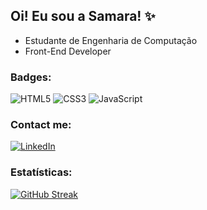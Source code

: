 ## Oi! Eu sou a Samara! ✨

- Estudante de Engenharia de Computação
- Front-End Developer

### Badges:
![HTML5](https://img.shields.io/badge/HTML5-E34F26?style=for-the-badge&logo=html5&logoColor=white)
![CSS3](https://img.shields.io/badge/CSS3-1572B6?style=for-the-badge&logo=css3&logoColor=white)
![JavaScript](https://img.shields.io/badge/JavaScript-323330?style=for-the-badge&logo=javascript&logoColor=F7DF1E)

### Contact me:
[![LinkedIn](https://img.shields.io/badge/LinkedIn-0077B5?style=for-the-badge&logo=linkedin&logoColor=white)](https://www.linkedin.com/in/samara-lima-3ab58924b/)

### Estatísticas:
[![GitHub Streak](https://streak-stats.demolab.com?user=samaralimaz&theme=synthwave)](https://git.io/streak-stats)

